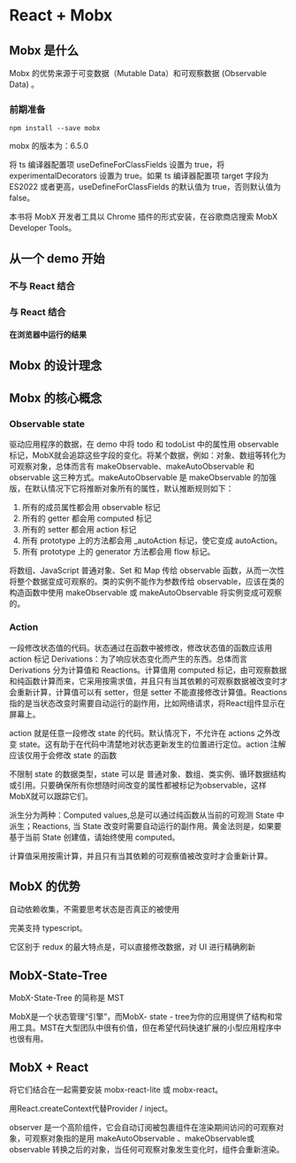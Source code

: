 # React + Mobx

## Mobx 是什么

Mobx 的优势来源于可变数据（Mutable Data）和可观察数据 (Observable Data) 。

### 前期准备

```dotnetcli
npm install --save mobx
```
mobx 的版本为：6.5.0

将 ts 编译器配置项 useDefineForClassFields 设置为 true，将 experimentalDecorators 设置为 true。如果 ts 编译器配置项 target 字段为 ES2022 或者更高，useDefineForClassFields 的默认值为 true，否则默认值为 false。

本书将 MobX 开发者工具以  Chrome 插件的形式安装，在谷歌商店搜索 MobX Developer Tools。

## 从一个 demo 开始

### 不与 React 结合

### 与 React 结合

#### 在浏览器中运行的结果

## Mobx 的设计理念

## Mobx 的核心概念

### Observable state

驱动应用程序的数据，在 demo 中将 todo 和 todoList 中的属性用 observable 标记，MobX就会追踪这些字段的变化。将某个数据，例如：对象、数组等转化为可观察对象，总体而言有 makeObservable、makeAutoObservable 和 observable 这三种方式。makeAutoObservable 是 makeObservable 的加强版，在默认情况下它将推断对象所有的属性，默认推断规则如下：

1. 所有的成员属性都会用 observable 标记
2. 所有的 getter 都会用 computed 标记
3. 所有的 setter 都会用 action 标记
4. 所有 prototype 上的方法都会用 _autoAction 标记，使它变成 autoAction。
5. 所有 prototype 上的 generator 方法都会用 flow 标记。

将数组、JavaScript 普通对象、Set 和 Map 传给 observable 函数，从而一次性将整个数据变成可观察的。类的实例不能作为参数传给 observable，应该在类的构造函数中使用 makeObservable 或 makeAutoObservable 将实例变成可观察的。

### Action

一段修改状态值的代码。状态通过在函数中被修改，修改状态值的函数应该用 action 标记
Derivations：为了响应状态变化而产生的东西。总体而言 Derivations 分为计算值和 Reactions。计算值用 computed 标记，由可观察数据和纯函数计算而来，它采用按需求值，并且只有当其依赖的可观察数据被改变时才会重新计算，计算值可以有 setter，但是 setter 不能直接修改计算值。Reactions 指的是当状态改变时需要自动运行的副作用，比如网络请求，将React组件显示在屏幕上。

action 就是任意一段修改 state 的代码。默认情况下，不允许在 actions 之外改变 state。这有助于在代码中清楚地对状态更新发生的位置进行定位。action 注解应该仅用于会修改 state 的函数

不限制 state 的数据类型，state 可以是 普通对象、数组、类实例、循环数据结构或引用。只要确保所有你想随时间改变的属性都被标记为observable，这样MobX就可以跟踪它们。

派生分为两种：Computed values,总是可以通过纯函数从当前的可观测 State 中派生；Reactions, 当 State 改变时需要自动运行的副作用。黄金法则是，如果要基于当前 State 创建值，请始终使用 computed。

计算值采用按需计算，并且只有当其依赖的可观察值被改变时才会重新计算。

## MobX 的优势

自动依赖收集，不需要思考状态是否真正的被使用

完美支持 typescript。

它区别于 redux 的最大特点是，可以直接修改数据，对 UI 进行精确刷新

## MobX-State-Tree

MobX-State-Tree 的简称是 MST

MobX是一个状态管理“引擎”，而MobX- state - tree为你的应用提供了结构和常用工具。MST在大型团队中很有价值，但在希望代码快速扩展的小型应用程序中也很有用。

## MobX + React

将它们结合在一起需要安装 mobx-react-lite 或 mobx-react。

用React.createContext代替Provider / inject。

observer 是一个高阶组件，它会自动订阅被包裹组件在渲染期间访问的可观察对象，可观察对象指的是用 makeAutoObservable 、makeObservable或 observable 转换之后的对象，当任何可观察对象发生变化时，组件会重新渲染。
